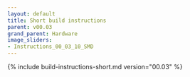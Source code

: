 ```yaml
---
layout: default
title: Short build instructions
parent: v00.03
grand_parent: Hardware
image_sliders:
- Instructions_00_03_10_SMD
---
```


{% include build-instructions-short.md version="00.03" %}
